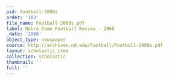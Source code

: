 ```yaml
---
pid: football-2000s
order: '103'
file_name: Football-2000s.pdf
label: Notre Dame Football Review - 2000
_date: '2000'
object_type: newspaper
source: http://archives.nd.edu/Football/Football-2000s.pdf
layout: scholastic_item
collection: scholastic
thumbnail: ''
full: ''
---
```

